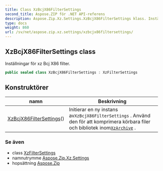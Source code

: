 ```yaml
---
title: Class XzBcjX86FilterSettings
second_title: Aspose.ZIP för .NET API-referens
description: Aspose.Zip.Xz.Settings.XzBcjX86FilterSettings klass. Inställningar för xz Bcj X86 filter.
type: docs
weight: 860
url: /sv/net/aspose.zip.xz.settings/xzbcjx86filtersettings/
---
```

## XzBcjX86FilterSettings class

Inställningar för xz Bcj X86 filter.

```csharp
public sealed class XzBcjX86FilterSettings : XzFilterSettings
```

## Konstruktörer

| namn | Beskrivning |
| --- | --- |
| [XzBcjX86FilterSettings](xzbcjx86filtersettings/)() | Initierar en ny instans av`XzBcjX86FilterSettings` . Använd den för att komprimera körbara filer och bibliotek inom[`XzArchive`](../../aspose.zip.xz/xzarchive/) . |

### Se även

* class [XzFilterSettings](../xzfiltersettings/)
* namnutrymme [Aspose.Zip.Xz.Settings](../../aspose.zip.xz.settings/)
* hopsättning [Aspose.Zip](../../)


